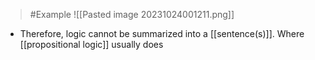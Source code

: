 >	#Example 
>	![[Pasted image 20231024001211.png]]
- Therefore, logic cannot be summarized into a [[sentence(s)]]. Where [[propositional logic]] usually does
